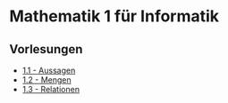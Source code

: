 # Mathematik 1 für Informatik

## Vorlesungen
- [1.1 - Aussagen](mathematik_1/1.1_aussagen.md)
- [1.2 - Mengen](mathematik_1/1.2_mengen.md)
- [1.3 - Relationen](mathematik_1/1.3_relationen.md)